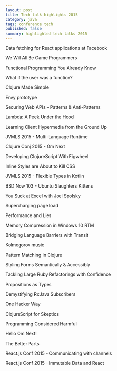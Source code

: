 ```yaml
---
layout: post
title: Tech talk highlights 2015
category: java
tags: conference tech
published: false
summary: highlighted tech talks 2015
---
```


Data fetching for React applications at Facebook

We Will All Be Game Programmers

Functional Programming You Already Know

What if the user was a function?

Clojure Made Simple

Envy prototype

Securing Web APIs – Patterns & Anti-Patterns

Lambda: A Peek Under the Hood

Learning Client Hypermedia from the Ground Up

JVMLS 2015 - Multi-Language Runtime

Clojure Conj 2015 - Om Next

Developing ClojureScript With Figwheel

Inline Styles are About to Kill CSS

JVMLS 2015 - Flexible Types in Kotlin

BSD Now 103 - Ubuntu Slaughters Kittens

You Suck at Excel with Joel Spolsky

Supercharging page load

Performance and Lies

Memory Compression in Windows 10 RTM

Bridging Language Barriers with Transit

Kolmogorov music

Pattern Matching in Clojure

Styling Forms Semantically & Accessibly

Tackling Large Ruby Refactorings with Confidence

Propositions as Types

Demystifying RxJava Subscribers

One Hacker Way

ClojureScript for Skeptics

Programming Considered Harmful

Hello Om Next!

The Better Parts

React.js Conf 2015 - Communicating with channels

React.js Conf 2015 - Immutable Data and React
